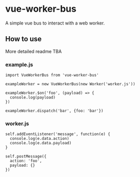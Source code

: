 # vue-worker-bus

A simple vue bus to interact with a web worker.

## How to use

More detailed readme TBA

### example.js
```JS
import VueWorkerBus from 'vue-worker-bus'

exampleWorker = new VueWorkerBus(new Worker('worker.js'))

exampleWorker.$on('foo', (payload) => {
  console.log(payload)
})

exampleWorker.dispatch('bar', {foo: 'bar'})
```

### worker.js
```JS
self.addEventListener('message', function(e) {
  console.log(e.data.action)
  console.log(e.data.payload)
}

self.postMessage({
  action: 'foo',
  payload: {}
})
```
